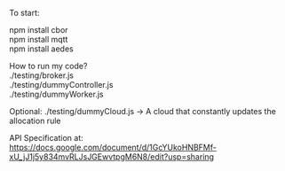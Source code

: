 To start:

npm install cbor   
npm install mqtt   
npm install aedes   

How to run my code?   
./testing/broker.js   
./testing/dummyController.js   
./testing/dummyWorker.js   

Optional: ./testing/dummyCloud.js -> A cloud that constantly updates the allocation rule   

API Specification at: https://docs.google.com/document/d/1GcYUkoHNBFMf-xU_jJ1j5y834mvRLJsJGEwvtpgM6N8/edit?usp=sharing
 
